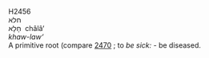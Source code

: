 <body>
  <p>H2456<br>  חלא  <br> חָלָא  ‎  châlâ‘  <br><i>khaw-law‘ </i><br>A primitive root (compare <a href="h2470.htm">2470</a> ; to <i>be</i> <i>sick: - </i>be diseased.<br></p>
 </body>